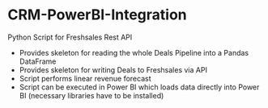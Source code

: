 # CRM-PowerBI-Integration
Python Script for Freshsales Rest API

- Provides skeleton for reading the whole Deals Pipeline into a Pandas DataFrame
- Provides skeleton for writing Deals to Freshsales via API
- Script performs linear revenue forecast
- Script can be executed in Power BI which loads data directly into Power BI (necessary libraries have to be installed)

